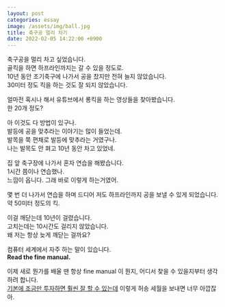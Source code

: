 ```yaml
---
layout: post
categories: essay
image: /assets/img/ball.jpg
title: 축구공 멀리 차기
date: 2022-02-05 14:22:00 +0900
---
```

축구공을 멀리 차고 싶었습니다.  
골킥을 하면 하프라인까지는 갈 수 있을 정도로.  
10년 동안 조기축구에 나가서 공을 찼지만 전혀 늘지 않았습니다.  
30미터 정도 킥을 하는 것도 잘 되지 않았습니다.

얼마전 혹시나 해서 유튜브에서 롱킥을 하는 영상들을 찾아봤습니다.  
한 20개 정도?

아 이것도 다 방법이 있구나.  
발등에 공을 맞추라는 이야기는 많이 들었는데.  
발목을 쭉 편채로 발등에 맞추라는 거였구나.  
나는 발목도 안 펴고 10년 동안 차고 있었네.

집 앞 축구장에 나가서 혼자 연습을 해봤습니다.  
1시간 쯤이나 연습했나.  
느낌이 옵니다. 그래 바로 이렇게 하는거였어.

몇 번 더 나가서 연습을 하며 드디어 저도 하프라인까지 공을 보낼 수 있게 되었습니다.    
약 50미터 정도의 킥.

이걸 깨닫는데 10년이 걸렸습니다.  
고치는데는 10시간도 걸리지 않았습니다.  
왜 저는 항상 늦게 깨닫는 걸까요?

컴퓨터 세계에서 자주 하는 말이 있습니다.  
**Read the fine manual.**

이제 새로 뭔가를 배울 땐 항상 fine manual 이 뭔지, 어디서 찾을 수 있을지부터 생각하려 합니다.  
[기본에 조금만 투자하면 훨씬 잘 할 수 있는데](/essay/2022/01/31/hanme.html) 이렇게 허송 세월을 보내면 너무 아깝잖아.